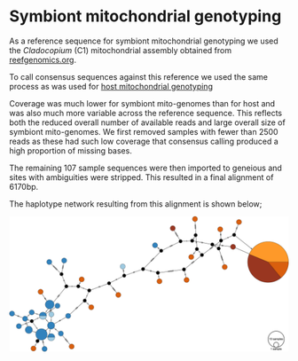 # Symbiont mitochondrial genotyping

As a reference sequence for symbiont mitochondrial genotyping we used the *Cladocopium* (C1) mitochondrial assembly obtained from [reefgenomics.org](http://symbs.reefgenomics.org/download/). 

To call consensus sequences against this reference we used the same process as was used for [host mitochondrial genotyping](../mito_mapping/README.md)

Coverage was much lower for symbiont mito-genomes than for host and was also much more variable across the reference sequence.  This reflects both the reduced overall number of available reads and large overall size of symbiont mito-genomes. We first removed samples with fewer than 2500 reads as these had such low coverage that consensus calling produced a high proportion of missing bases. 

The remaining 107 sample sequences were then imported to geneious and sites with ambiguities were stripped.  This resulted in a final alignment of 6170bp. 

The haplotype network resulting from this alignment is shown below;

![symbiont_haplonet](../../figures/AllSymbC1MitoConsensus_GoodCoverage_PopArt.png)
